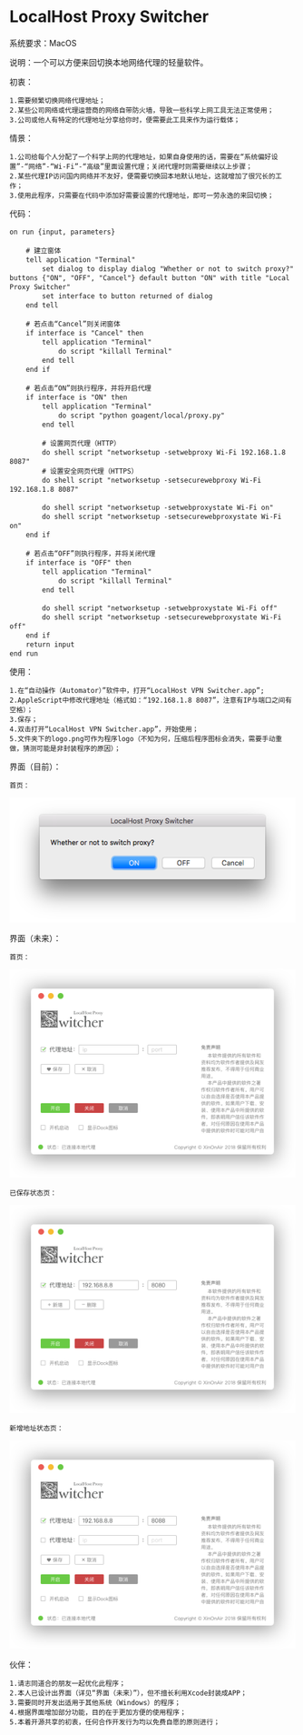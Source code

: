# LocalHost Proxy Switcher


系统要求：MacOS


说明：一个可以方便来回切换本地网络代理的轻量软件。


初衷：

	1.需要频繁切换网络代理地址；
	2.某些公司网络或代理运营商的网络自带防火墙，导致一些科学上网工具无法正常使用；
	3.公司或他人有特定的代理地址分享给你时，便需要此工具来作为运行载体；


情景：

	1.公司给每个人分配了一个科学上网的代理地址，如果自身使用的话，需要在“系统偏好设置”-“网络”-“Wi-Fi”-“高级”里面设置代理；关闭代理时则需要继续以上步骤；
	2.某些代理IP访问国内网络并不友好，便需要切换回本地默认地址，这就增加了很冗长的工作；
	3.使用此程序，只需要在代码中添加好需要设置的代理地址，即可一劳永逸的来回切换；
	

代码：

	on run {input, parameters}
	
		# 建立窗体
		tell application "Terminal"
			set dialog to display dialog "Whether or not to switch proxy?" buttons {"ON", "OFF", "Cancel"} default button "ON" with title "Local Proxy Switcher"
			set interface to button returned of dialog
		end tell
	
		# 若点击“Cancel”则关闭窗体
		if interface is "Cancel" then
			tell application "Terminal"
				do script "killall Terminal"
			end tell
		end if
	
		# 若点击“ON”则执行程序，并将开启代理
		if interface is "ON" then
			tell application "Terminal"
				do script "python goagent/local/proxy.py"
			end tell
		
			# 设置网页代理（HTTP）
			do shell script "networksetup -setwebproxy Wi-Fi 192.168.1.8 8087"
			# 设置安全网页代理（HTTPS）
			do shell script "networksetup -setsecurewebproxy Wi-Fi 192.168.1.8 8087"
		
			do shell script "networksetup -setwebproxystate Wi-Fi on"
			do shell script "networksetup -setsecurewebproxystate Wi-Fi on"
		end if
	
		# 若点击“OFF”则执行程序，并将关闭代理
		if interface is "OFF" then
			tell application "Terminal"
				do script "killall Terminal"
			end tell
		
			do shell script "networksetup -setwebproxystate Wi-Fi off"
			do shell script "networksetup -setsecurewebproxystate Wi-Fi off"
		end if
		return input
	end run


使用：

	1.在“自动操作（Automator）”软件中，打开“LocalHost VPN Switcher.app”;	
	2.AppleScript中修改代理地址（格式如：“192.168.1.8 8087”，注意有IP与端口之间有空格）；	
	3.保存；
	4.双击打开“LocalHost VPN Switcher.app”，开始使用；
	5.文件夹下的logo.png可作为程序logo（不知为何，压缩后程序图标会消失，需要手动重做，猜测可能是非封装程序的原因）；


界面（目前）：

	首页：
	
![image 首页](https://github.com/XinOnAir/LocalHost-Proxy-Switcher/raw/master/design/preview/LPS_A01_home_present.png)



界面（未来）：

	首页：
	
![image 首页](https://github.com/XinOnAir/LocalHost-Proxy-Switcher/raw/master/design/preview/LPS_A01_home.png)


	已保存状态页：
	
![image 已保存](https://github.com/XinOnAir/LocalHost-Proxy-Switcher/raw/master/design/preview/LPS_A02_saved.png)


	新增地址状态页：
	
![image 新增](https://github.com/XinOnAir/LocalHost-Proxy-Switcher/raw/master/design/preview/LPS_A03_new.png)


伙伴：

	1.请志同道合的朋友一起优化此程序；
	2.本人已设计出界面（详见“界面（未来）”），但不擅长利用Xcode封装成APP；
	3.需要同时开发出适用于其他系统（Windows）的程序；
	4.根据界面增加部分功能，目的在于更加方便的使用程序；
	5.本着开源共享的初衷，任何合作开发行为均以免费自愿的原则进行；
